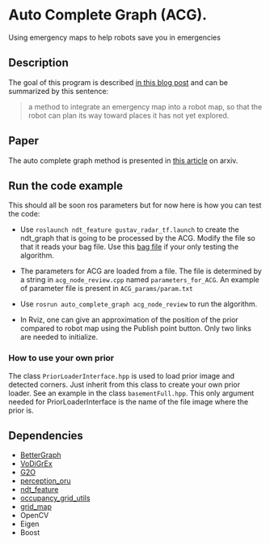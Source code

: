 # Auto Complete Graph (ACG).


Using emergency maps to help robots save you in emergencies

## Description

The goal of this program is described [in this blog post](https://malcolmmielle.wordpress.com/2017/08/07/using-emergency-maps-to-help-robots-save-you-in-emergencies/) and can be summarized by this sentence:

> a method to integrate an emergency map into a robot map, so that the robot can plan its way toward places it has not yet explored.

## Paper

The auto complete graph method is presented in [this article](https://www.arxiv.org/abs/1702.05087) on arxiv.


## Run the code example

This should all be soon ros parameters but for now here is how you can test the code:

* Use `roslaunch ndt_feature gustav_radar_tf.launch` to create the ndt_graph that is going to be processed by the ACG. Modify the file so that it reads your bag file. Use this [bag file](http://aass.oru.se/Research/mro/data/tutorials/mapping.bag) if your only testing the algorithm.

* The parameters for ACG are loaded from a file. The file is determined by a string in `acg_node_review.cpp` named `parameters_for_ACG`. An example of parameter file is present in `ACG_params/param.txt`

* Use `rosrun auto_complete_graph acg_node_review` to run the algorithm.

* In Rviz, one can give an approximation of the position of the prior compared to robot map using the Publish point button. Only two links are needed to initialize.

### How to use your own prior

The class `PriorLoaderInterface.hpp` is used to load prior image and detected corners. Just inherit from this class to create your own prior loader. See an example in the class `basementFull.hpp`. This only argument needed for PriorLoaderInterface is the name of the file image where the prior is.

## Dependencies

* [BetterGraph](https://github.com/MalcolmMielle/BetterGraph)
* [VoDiGrEx](https://github.com/MalcolmMielle/VoDiGrEx)
* [G2O](https://github.com/RainerKuemmerle/g2o)
* [perception_oru](https://github.com/OrebroUniversity/perception_oru)
* [ndt_feature](https://github.com/MalcolmMielle/ndt_feature_graph)
* [occupancy_grid_utils](https://github.com/clearpathrobotics/occupancy_grid_utils)
* [grid_map](https://github.com/ethz-asl/grid_map)
* OpenCV
* Eigen
* Boost

